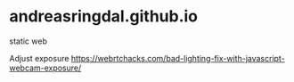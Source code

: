 # andreasringdal.github.io
static web



Adjust exposure
https://webrtchacks.com/bad-lighting-fix-with-javascript-webcam-exposure/
